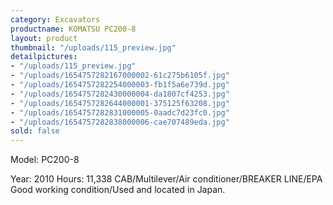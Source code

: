 ```yaml
---
category: Excavators
productname: KOMATSU PC200-8
layout: product
thumbnail: "/uploads/115_preview.jpg"
detailpictures:
- "/uploads/115_preview.jpg"
- "/uploads/1654757282167000002-61c275b6105f.jpg"
- "/uploads/1654757282254000003-fb1f5a6e739d.jpg"
- "/uploads/1654757282430000004-da1807cf4253.jpg"
- "/uploads/1654757282644000001-375125f63208.jpg"
- "/uploads/1654757282831000005-0aadc7d23fc0.jpg"
- "/uploads/1654757282838000006-cae707489eda.jpg"
sold: false
---
```


Model: PC200-8


Year: 2010
Hours: 11,338
CAB/Multilever/Air conditioner/BREAKER LINE/EPA
Good working condition/Used and located in Japan. 


